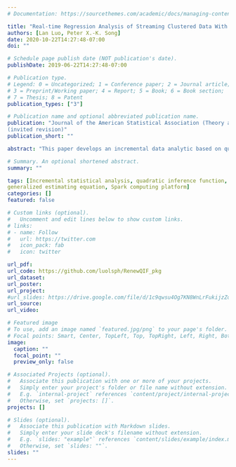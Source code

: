 ```yaml
---
# Documentation: https://sourcethemes.com/academic/docs/managing-content/

title: "Real-time Regression Analysis of Streaming Clustered Data With Possible Abnormal Data Batches."
authors: [Lan Luo, Peter X.-K. Song]
date: 2020-10-22T14:27:48-07:00
doi: ""

# Schedule page publish date (NOT publication's date).
publishDate: 2019-06-22T14:27:48-07:00

# Publication type.
# Legend: 0 = Uncategorized; 1 = Conference paper; 2 = Journal article;
# 3 = Preprint/Working paper; 4 = Report; 5 = Book; 6 = Book section;
# 7 = Thesis; 8 = Patent
publication_types: ["3"]

# Publication name and optional abbreviated publication name.
publication: "Journal of the American Statistical Association (Theory and Methods) 
(invited revision)"
publication_short: ""

abstract: "This paper develops an incremental data analytic based on quadratic inference function (QIF) to analyze streaming datasets with correlated outcomes such as longitudinal and clustered data. We propose a renewable QIF (RenewQIF) method in a paradigm of renewable estimation and incremental inference, in which parameter estimates are recursively renewed with current data and summary statistics of historical data, but with no use of any historical subject-level raw data. We show theoretically and numerically that our renewable estimation method is asymptotically equivalent to the oracle generalized estimating equations (GEE) approach that directly processes the entire cumulative subject-level data. We also consider checking the homogeneity assumption of regression coefficients via a sequential goodness-of-fit test as a screening procedure on occurrences of abnormal data batches. We implement the proposed methodology on an expanded platform of existing Spark’s Lambda architecture to accommodate the screening tool box. Through extensive simulation studies we demonstrate that RenewQIF enjoys both statistical and computational efficiencies. In addition, we illustrate the proposed method by an analysis of streaming car crash datasets from the National Automotive Sampling System-Crashworthiness Data System (NASS CDS)."

# Summary. An optional shortened abstract.
summary: ""

tags: [Incremental statistical analysis, quadratic inference function, 
generalized estimating equation, Spark computing platform]
categories: []
featured: false

# Custom links (optional).
#   Uncomment and edit lines below to show custom links.
# links:
# - name: Follow
#   url: https://twitter.com
#   icon_pack: fab
#   icon: twitter

url_pdf: 
url_code: https://github.com/luolsph/RenewQIF_pkg
url_dataset:
url_poster: 
url_project:
#url_slides: https://drive.google.com/file/d/1c9qwsu4Og7KN8WnLrFukijzZoh9Mbd6D/view?usp=sharing
url_source:
url_video:

# Featured image
# To use, add an image named `featured.jpg/png` to your page's folder. 
# Focal points: Smart, Center, TopLeft, Top, TopRight, Left, Right, BottomLeft, Bottom, BottomRight.
image:
  caption: ""
  focal_point: ""
  preview_only: false

# Associated Projects (optional).
#   Associate this publication with one or more of your projects.
#   Simply enter your project's folder or file name without extension.
#   E.g. `internal-project` references `content/project/internal-project/index.md`.
#   Otherwise, set `projects: []`.
projects: []

# Slides (optional).
#   Associate this publication with Markdown slides.
#   Simply enter your slide deck's filename without extension.
#   E.g. `slides: "example"` references `content/slides/example/index.md`.
#   Otherwise, set `slides: ""`.
slides: ""
---
```

